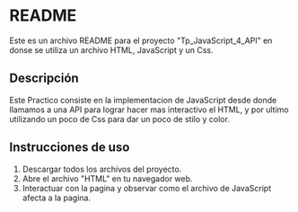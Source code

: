 # README

Este es un archivo README para el proyecto "Tp_JavaScript_4_API"  en donse se utiliza un archivo HTML, JavaScript y un Css.

## Descripción

Este Practico consiste en la implementacion de JavaScript desde donde llamamos a una API para lograr hacer mas interactivo el HTML, y por ultimo utilizando un poco de Css para dar un poco de stilo y color.

## Instrucciones de uso

1. Descargar todos los archivos del proyecto.
2. Abre el archivo "HTML" en tu navegador web.
3. Interactuar con la pagina y observar como el archivo de JavaScript afecta a la pagina.


